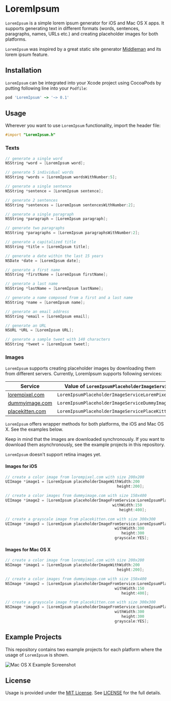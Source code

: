 # LoremIpsum

`LoremIpsum` is a simple lorem ipsum generator for iOS and Mac OS X apps. It supports generating text in different formats (words, sentences, paragraphs, names, URLs etc.) and creating placeholder images for both platforms.

`LoremIpsum` was inspired by a great static site generator [Middleman](http://github.com/middleman/middleman) and its lorem ipsum feature.

## Installation

`LoremIpsum` can be integrated into your Xcode project using CocoaPods by putting following line into your `Podfile`:

```ruby
pod 'LoremIpsum' ~> '~> 0.1'
```

## Usage

Wherever you want to use `LoremIpsum` functionality, import the header file:

```objective-c
#import "LoremIpsum.h"
```

### Texts

```objective-c
// generate a single word
NSString *word = [LoremIpsum word];

// generate 5 individual words
NSString *words = [LoremIpsum wordsWithNumber:5];

// generate a single sentence
NSString *sentence = [LoremIpsum sentence]; 

// generate 2 sentences
NSString *sentences = [LoremIpsum sentencesWithNumber:2];

// generate a single paragraph
NSString *paragraph = [LoremIpsum paragraph];

// generate two paragraphs
NSString *paragraphs = [LoremIpsum paragraphsWithNumber:2];

// generate a capitalized title
NSString *title = [LoremIpsum title];

// generate a date within the last 15 years
NSDate *date = [LoremIpsum date];

// generate a first name
NSString *firstName = [LoremIpsum firstName];

// generate a last name
NSString *lastName = [LoremIpsum lastName];

// generate a name composed from a first and a last name
NSString *name = [LoremIpsum name];

// generate an email address
NSString *email = [LoremIpsum email];

// generate an URL
NSURL *URL = [LoremIpsum URL];

// generate a sample tweet with 140 characters
NSString *tweet = [LoremIpsum tweet];
```

### Images

`LoremIpsum` supports creating placeholder images by downloading them from different servers. Currently, LoremIpsum supports following services:

| Service                                   | Value of `LoremIpsumPlaceholderImageService`      |
| ----------------------------------------- | ------------------------------------------------- |
| [lorempixel.com](http://lorempixel.com)   | `LoremIpsumPlaceholderImageServiceLoremPixelCom`  |
| [dummyimage.com](http://dummyimage.com)   | `LoremIpsumPlaceholderImageServiceDummyImageCom`  |
| [placekitten.com](http://placekitten.com) | `LoremIpsumPlaceholderImageServicePlaceKittenCom` |

`LoremIpsum` offers wrapper methods for both platforms, the iOS and Mac OS X. See the examples below.

Keep in mind that the images are downloaded synchronously. If you want to download them asynchronously, see the example projects in this repository.

`LoremIpsum` doesn't support retina images yet.

#### Images for iOS

```objective-c
// create a color image from lorempixel.com with size 200x200
UIImage *image1 = [LoremIpsum placeholderImageWithWidth:200 
                                                 height:200];

// create a color images from dummyimage.com with size 150x400
UIImage *image2 = [LoremIpsum placeholderImageFromService:LoremIpsumPlaceholderImageServiceDummyImageCom 
                                               withWidth:150 
                                                  height:400];

// create a grayscale image from placekitten.com with size 300x300
UIImage *image3 = [LoremIpsum placeholderImageFromService:LoremIpsumPlaceholderImageServicePlaceKittenCom 
                                                withWidth:300 
                                                   height:300 
                                                grayscale:YES];
```

#### Images for Mac OS X

```objective-c
// create a color image from lorempixel.com with size 200x200
NSImage *image1 = [LoremIpsum placeholderImageWithWidth:200
                                                 height:200];

// create a color images from dummyimage.com with size 150x400
NSImage *image2 = [LoremIpsum placeholderImageFromService:LoremIpsumPlaceholderImageServiceDummyImageCom
                                                withWidth:150
                                                   height:400];

// create a grayscale image from placekitten.com with size 300x300
NSImage *image3 = [LoremIpsum placeholderImageFromService:LoremIpsumPlaceholderImageServicePlaceKittenCom
                                                withWidth:300
                                                   height:300
                                                grayscale:YES];
```

## Example Projects

This repository contains two example projects for each platform where the usage of `LoremIpsum` is shown.

![Mac OS X Example Screenshot](/Screenshot.png)

## License

Usage is provided under the [MIT License](http://opensource.org/licenses/MIT). See [LICENSE](LICENSE.md) for the full details.